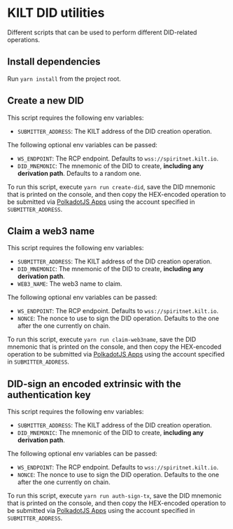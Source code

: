 # KILT DID utilities

Different scripts that can be used to perform different DID-related operations.

## Install dependencies

Run `yarn install` from the project root.

## Create a new DID

This script requires the following env variables:

- `SUBMITTER_ADDRESS`: The KILT address of the DID creation operation.

The following optional env variables can be passed:

- `WS_ENDPOINT`: The RCP endpoint. Defaults to `wss://spiritnet.kilt.io`.
- `DID_MNEMONIC`: The mnemonic of the DID to create, **including any derivation path**. Defaults to a random one.

To run this script, execute `yarn run create-did`, save the DID mnemonic that is printed on the console, and then copy the HEX-encoded operation to be submitted via [PolkadotJS Apps](https://polkadot.js.org/apps/#/) using the account specified in `SUBMITTER_ADDRESS`.

## Claim a web3 name

This script requires the following env variables:

- `SUBMITTER_ADDRESS`: The KILT address of the DID creation operation.
- `DID_MNEMONIC`: The mnemonic of the DID to create, **including any derivation path**.
- `WEB3_NAME`: The web3 name to claim.

The following optional env variables can be passed:

- `WS_ENDPOINT`: The RCP endpoint. Defaults to `wss://spiritnet.kilt.io`.
- `NONCE`: The nonce to use to sign the DID operation. Defaults to the one after the one currently on chain.

To run this script, execute `yarn run claim-web3name`, save the DID mnemonic that is printed on the console, and then copy the HEX-encoded operation to be submitted via [PolkadotJS Apps](https://polkadot.js.org/apps/#/) using the account specified in `SUBMITTER_ADDRESS`.

## DID-sign an encoded extrinsic with the authentication key

This script requires the following env variables:

- `SUBMITTER_ADDRESS`: The KILT address of the DID creation operation.
- `DID_MNEMONIC`: The mnemonic of the DID to create, **including any derivation path**.

The following optional env variables can be passed:

- `WS_ENDPOINT`: The RCP endpoint. Defaults to `wss://spiritnet.kilt.io`.
- `NONCE`: The nonce to use to sign the DID operation. Defaults to the one after the one currently on chain.

To run this script, execute `yarn run auth-sign-tx`, save the DID mnemonic that is printed on the console, and then copy the HEX-encoded operation to be submitted via [PolkadotJS Apps](https://polkadot.js.org/apps/#/) using the account specified in `SUBMITTER_ADDRESS`.